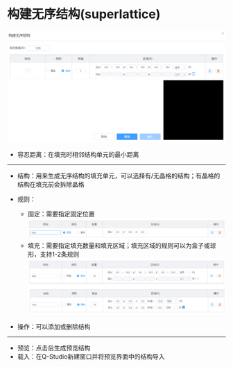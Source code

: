 # 构建无序结构(superlattice)

![build_crystal](.././nested/qstudio_manual_build_packmol.png)

- 容忍距离：在填充时相邻结构单元的最小距离

---

- 结构：用来生成无序结构的填充单元，可以选择有/无晶格的结构；有晶格的结构在填充前会拆除晶格
- 规则：
  - 固定：需要指定固定位置
 ![build_crystal](.././nested/qstudio_manual_build_packmol3.png)
  - 填充：需要指定填充数量和填充区域；填充区域的规则可以为盒子或球形，支持1-2条规则
   ![build_crystal](.././nested/qstudio_manual_build_packmol4.png)

- 操作：可以添加或删除结构
  
---

- 预览：点击后生成预览结构
- 载入：在Q-Studio新建窗口并将预览界面中的结构导入